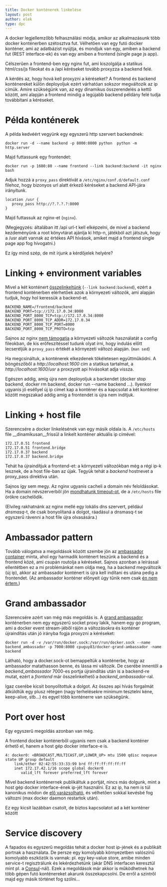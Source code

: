 ```yaml
---
title: Docker konténerek linkelése
layout: post
author: elek
type: dpc
---
```


A docker legjellemzőbb felhasználási módja, amikor az alkalmazásunk több docker konténerben szétosztva fut. Vélhetően van egy futó docker konténer, ami az adatbázist nyújtja, és mondjuk van egy, amiben a backend fut (REST interface-ek) és van egy amiben a frontend (single page js app).

Célszerűen a frontend-ben egy nginx fut, ami kiszolgálja a statikus html/css/js fileokat és a /api kéréseket tovább proxyzza a backend felé.

A kérdés az, hogy hová kell proxyzni a kéréseket? A frontend és backend konténereket külön deployoljuk ezért várhatóan sokszor megváltozik az ip címük. Amire szükségünk van, az egy dinamikus összerendelés a kettő között, ami alapján a frontend mindig a legújabb backend példány felé tudja továbbítani a kéréseket. 

# Példa konténerek

A példa kedvéért vegyünk egy egyszerű http szervert backendnek:

```
docker run -d --name backend -p 8000:8000 python  python -m http.server
```

Majd futtassunk egy frontendet:

```
docker run -p 1600:80 --name frontend --link backend:backend -it nginx bash
```

Adjuk hozzá a ```proxy_pass``` direktívát a ```/etc/nginx/conf.d/default.conf``` filehoz, hogy bizonyos url alatt érkező kéréseket a backend API-jára irányítunk.

```
location /usr {
   proxy_pass http://?.?.?.?:8000
}
```

Majd futtassuk az nginx-et (```nginx```).

(Megjegyzés: általában itt /api url-t kell elképzelni, de mivel a backend kezdeményünk a root könyvtárat ajánlja ki http-n, játékból azt játszuk, hogy a /usr alatt vannak az értékes API hívások, amiket majd a frontend single page app fog hívogatni.)

Ez így mind szép, de mit írjunk a kérdőjelek helyére?

# Linking + environment variables

Mivel a két konténert [összelinkeltünk][2] (```--link backend:backend```), ezért a frontend konténerben elérhetőek azok a környezeti változók, ami alapján tudjuk, hogy hol keressük a backend-et.

```
BACKEND_NAME=/frontend/backend
BACKEND_PORT=tcp://172.17.0.34:8000
BACKEND_PORT_8000_TCP=tcp://172.17.0.34:8000
BACKEND_PORT_8000_TCP_ADDR=172.17.0.34
BACKEND_PORT_8000_TCP_PORT=8000
BACKEND_PORT_8000_TCP_PROTO=tcp
```

Sajnos az nginx [nem támogatja][1] a környezeti változók használatát a config fileokban, de kis erőfeszítéssel tudunk olyat írni, hogy indulás előtt lecseréljük a ```proxy_pass``` értékét a környezeti változó alapján. (```man sed```)

Ha megcsináltuk, a konténerek elkezdenek tökéletesen együttműködni. A böngészőből a _http://localhost:1600_ cím a statikus tartalmat, a _http://localhost:1600/usr_ a proxzyott api hívásokat adja vissza.

Egészen addig, amíg újra nem deployoljuk a backendet (docker stop backend, docker rm backend, docker run --name backend ...). Ilyenkor ugyanis jó eséllyel új ip címet kap a konténer és a kapcsolat a két konténer között megszakad addig amíg a frontendet is újra nem indítjuk.

# Linking + host file

Szerencsére a docker linkelésének van egy másik oldala is. A ```/etc/hosts``` file __dinamikusan__frissül a linkelt konténer aktuális ip címével:

```
172.17.0.51	frontend
172.17.0.51	frontend.bridge
172.17.0.37	backend
172.17.0.37	backend.bridge
```

Tehát ha újraindítjuk a frontend-et: a környezeti változókban még a régi ip-k lesznek, de a host file-ban az újak. Tegyük tehát a _backend_ hostnevet a proxy_pass direktíva után.

Sajnos így sem megy. Az nginx ugyanis cacheli a domain név feloldásokat. Ha a domain névszerverből jön [mondhatunk timeout-ot][3], de a ```/etc/hosts``` file örökre cachelődik.

(Elvileg rakhatnánk az nginx mellé egy lokális dns szervert, például _dnsmasq_-t, de csak bonyolítaná a dolgot, ráadásul a dnsmasq-t se egyszerű rávenni a host file újra olvasására.)

# Ambassador pattern

Tovább válogatva a megoldások között szembe jön az [ambassador container][3] minta, ahol egy harmadik konténert teszünk a backend és a frontend közé, ami csupán routolja a kéréseket. Sajnos azonban a leírással ellentétben ez a mi problémánkat nem oldja meg, ha a backend megváltozik (új ip), akkor az ambassador konténert is újra kell indítani és utána pedig a frontendet. (Az ambassador konténer előnyeit úgy tűnik nem csak [én nem értem.][5])

# Grand ambassador

Szerencsére azért van még más megoldás is. A [grand ambassador][6] konténerben nem egy egyszerű socket proxy lakik, hanem egy go program, ami a docker event stream-jéből rájön a változásokra és konténer újraindítás után jó irányba fogja proxyzni a kéréseket:

```
docker run -d -v /var/run/docker.sock:/var/run/docker.sock --name backend_ambassador -p 7000:8000 cpuguy83/docker-grand-ambassador -name backend
```

Látható, hogy a docker.sock-ot bemappeltük a konténerbe, hogy az ambassador matathasson benne, és lássa mi változik. De cserébe innentől a _backend_ambassador_ 7000-es portja újraindítás után is a backend-re mutat, ezért a _frontend_ már összelinkelhető a _backend_ambassador_-ral.

Igaz cserébe kicsit bonyolítottuk a dolgot. Az összes api hívás forgalmát átküldtük egy plusz rétegen (nagy terhelésekre minimum tesztelni kéne, keep-alive, stb...) és egyel több konténerre van szükségünk.

# Port over host 

Egy egyszerű megoldás azonban van még. 

A frontend docker konténerből ugyanis nem csak a backend konténer érhető el, hanem a host gép docker interface-e is.

```
4: docker0: <BROADCAST,MULTICAST,UP,LOWER_UP> mtu 1500 qdisc noqueue state UP group default 
    link/ether 02:42:55:33:33:99 brd ff:ff:ff:ff:ff:ff
    inet 172.17.42.1/16 scope global docker0
       valid_lft forever preferred_lft forever
```

 Mivel  backend konténernek publikáltuk a portját, nincs más dolgunk, mint a host gép docker interface-ének ip-jét használni. Ez az ip, ha nem is túl kanonikus módon de [elő varázsolható][7], és vélhetően sokkal kevésbé fog változni (max docker daemon restartok után). 

Ez egy kicsit lazábban csatolt, de biztos kapcsolatot ad a két konténer között

# Service discovery

A fapados és egyszerű megoldás tehát a docker host ip-jének és a publikált portnak a használata. De persze egy komolyabb környezetben valószínű komolyabb eszközök is vannak: pl. egy key-value store, amibe minden service-t regisztrálunk és lekérdezhetünk (akár DNS interfacen keresztül mint pl. a [Consul][9]-nál). Ezek a megoldások már akkor is működhetnek ha több gépen futó konténereket akarunk összekapcsolni. De erről a szintről majd egy másik történet fog szólni...


[1]: https://docs.apitools.com/blog/2014/07/02/using-environment-variables-in-nginx-conf.html
[2]: https://docs.docker.com/userguide/dockerlinks/
[3]: http://nginx.org/en/docs/http/ngx_http_core_module.html#resolver
[4]: https://docs.docker.com/articles/ambassador_pattern_linking/
[5]: http://stackoverflow.com/questions/26604734/failing-to-see-how-ambassador-pattern-enhances-modularity-simplicty-of-contain
[6]: https://github.com/cpuguy83/docker-grand-ambassador
[7]: http://stackoverflow.com/questions/22944631/how-to-get-the-ip-address-of-the-docker-host-from-inside-a-docker-container
[8]: http://www.slideshare.net/jpetazzo/shipping-applications-to-production-in-containers-with-docker
[9]: https://consul.io/
